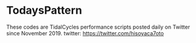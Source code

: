 # TodaysPattern
These codes are TidalCycles performance scripts posted daily on Twitter since November 2019.
twitter: https://twitter.com/hisoyaca7oto
